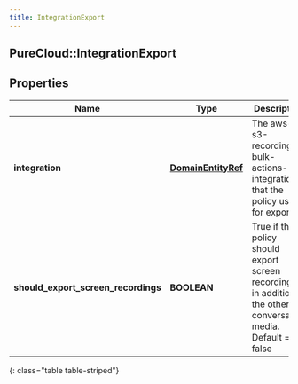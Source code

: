 ```yaml
---
title: IntegrationExport
---
```

## PureCloud::IntegrationExport

## Properties

|Name | Type | Description | Notes|
|------------ | ------------- | ------------- | -------------|
| **integration** | [**DomainEntityRef**](DomainEntityRef.html) | The aws-s3-recording-bulk-actions-integration that the policy uses for exports. | |
| **should_export_screen_recordings** | **BOOLEAN** | True if the policy should export screen recordings in addition to the other conversation media. Default = false | [optional] |
{: class="table table-striped"}


